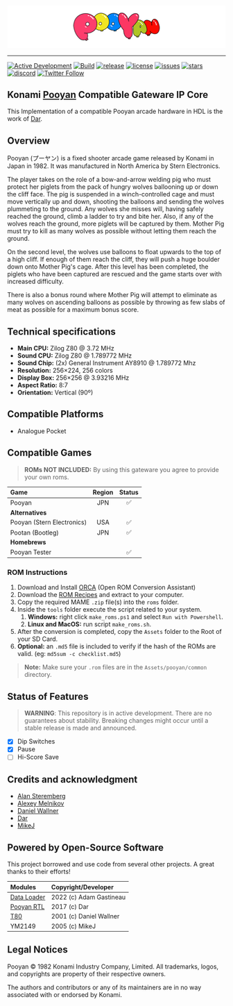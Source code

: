 [![Pooyan Logo](pooyan-logo.png)](#)

---

[![Active Development](https://img.shields.io/badge/Maintenance%20Level-Actively%20Developed-brightgreen.svg)](#status-of-features)
[![Build](https://github.com/opengateware/arcade-pooyan/actions/workflows/build-pocket.yml/badge.svg)](https://github.com/opengateware/arcade-pooyan/actions/workflows/build-pocket.yml)
[![release](https://img.shields.io/github/release/opengateware/arcade-pooyan.svg)](https://github.com/opengateware/arcade-pooyan/releases)
[![license](https://img.shields.io/github/license/opengateware/arcade-pooyan.svg?label=License&color=yellow)](#legal-notices)
[![issues](https://img.shields.io/github/issues/opengateware/arcade-pooyan.svg?label=Issues&color=red)](https://github.com/opengateware/arcade-pooyan/issues)
[![stars](https://img.shields.io/github/stars/opengateware/arcade-pooyan.svg?label=Project%20Stars)](https://github.com/opengateware/arcade-pooyan/stargazers)
[![discord](https://img.shields.io/discord/676418475635507210.svg?logo=discord&logoColor=white&label=Discord&color=5865F2)](https://chat.raetro.org)
[![Twitter Follow](https://img.shields.io/twitter/follow/marcusjordan?style=social)](https://twitter.com/marcusjordan)

## Konami [Pooyan] Compatible Gateware IP Core

This Implementation of a compatible Pooyan arcade hardware in HDL is the work of [Dar](https://github.com/darfpga).

## Overview

Pooyan (プーヤン) is a fixed shooter arcade game released by Konami in Japan in 1982. It was manufactured in North America by Stern Electronics.

The player takes on the role of a bow-and-arrow welding pig who must protect her piglets from the pack of hungry wolves ballooning up or down the cliff face. The pig is suspended in a winch-controlled cage and must move vertically up and down, shooting the balloons and sending the wolves plummeting to the ground. Any wolves she misses will, having safely reached the ground, climb a ladder to try and bite her. Also, if any of the wolves reach the ground, more piglets will be captured by them. Mother Pig must try to kill as many wolves as possible without letting them reach the ground.

On the second level, the wolves use balloons to float upwards to the top of a high cliff. If enough of them reach the cliff, they will push a huge boulder down onto Mother Pig's cage. After this level has been completed, the piglets who have been captured are rescued and the game starts over with increased difficulty.

There is also a bonus round where Mother Pig will attempt to eliminate as many wolves on ascending balloons as possible by throwing as few slabs of meat as possible for a maximum bonus score.

## Technical specifications

- **Main CPU:**     Zilog Z80 @ 3.72 MHz
- **Sound CPU:**    Zilog Z80 @ 1.789772 MHz
- **Sound Chip:**   (2x) General Instrument AY8910 @ 1.789772 Mhz
- **Resolution:**   256×224, 256 colors
- **Display Box:**  256×256 @ 3.93216 MHz
- **Aspect Ratio:** 8:7
- **Orientation:**  Vertical (90º)

## Compatible Platforms

- Analogue Pocket

## Compatible Games

> **ROMs NOT INCLUDED:** By using this gateware you agree to provide your own roms.

| **Game**                   | Region | Status |
| :------------------------- | :----: | :----: |
| Pooyan                     |  JPN   |   ✅   |
| **Alternatives**           |        |        |
| Pooyan (Stern Electronics) |  USA   |   ✅   |
| Pootan (Bootleg)           |  JPN   |   ✅   |
| **Homebrews**              |        |        |
| Pooyan Tester              |        |   ✅   |

### ROM Instructions

1. Download and Install [ORCA](https://github.com/opengateware/tools-orca/releases/latest) (Open ROM Conversion Assistant)
2. Download the [ROM Recipes](https://github.com/opengateware/arcade-pooyan/releases/latest) and extract to your computer.
3. Copy the required MAME `.zip` file(s) into the `roms` folder.
4. Inside the `tools` folder execute the script related to your system.
   1. **Windows:** right click `make_roms.ps1` and select `Run with Powershell`.
   2. **Linux and MacOS:** run script `make_roms.sh`.
5. After the conversion is completed, copy the `Assets` folder to the Root of your SD Card.
6. **Optional:** an `.md5` file is included to verify if the hash of the ROMs are valid. (eg: `md5sum -c checklist.md5`)

> **Note:** Make sure your `.rom` files are in the `Assets/pooyan/common` directory.

## Status of Features

> **WARNING**: This repository is in active development. There are no guarantees about stability. Breaking changes might occur until a stable release is made and announced.

- [x] Dip Switches
- [x] Pause
- [ ] Hi-Score Save

## Credits and acknowledgment

- [Alan Steremberg](https://github.com/alanswx)
- [Alexey Melnikov](https://github.com/sorgelig)
- [Daniel Wallner](https://opencores.org/projects/t80)
- [Dar](https://github.com/darfpga)
- [MikeJ](https://github.com/Takasa)

## Powered by Open-Source Software

This project borrowed and use code from several other projects. A great thanks to their efforts!

| Modules                        | Copyright/Developer     |
| :----------------------------- | :---------------------- |
| [Data Loader]                  | 2022 (c) Adam Gastineau |
| [Pooyan RTL]                   | 2017 (c) Dar            |
| [T80]                          | 2001 (c) Daniel Wallner |
| YM2149                         | 2005 (c) MikeJ          |

## Legal Notices

Pooyan © 1982 Konami Industry Company, Limited.
All trademarks, logos, and copyrights are property of their respective owners.

The authors and contributors or any of its maintainers are in no way associated with or endorsed by Konami.

[Data Loader]: https://github.com/agg23/analogue-pocket-utils
[Pooyan RTL]: https://github.com/MiSTer-devel/Arcade-Pooyan_MiSTer/tree/master/rtl
[T80]: https://opencores.org/projects/t80

[Pooyan]: https://en.wikipedia.org/wiki/Pooyan
